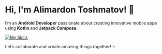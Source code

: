 # Hi, I'm Alimardon Toshmatov! 👋

I’m an **Android Developer** passionate about creating innovative mobile apps using **Kotlin** and **Jetpack Compose**.

[![My Skills](https://skillicons.dev/icons?i=kotlin,java,androidstudio,gradle,flutter,dart&theme=light)](https://skillicons.dev)

Let’s collaborate and create amazing things together! ✨

